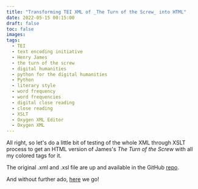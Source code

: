 ```yaml
---
title: "Transforming TEI XML of _The Turn of the Screw_ into HTML"
date: 2022-05-15 00:15:00
draft: false
toc: false
images:
tags:
  - TEI
  - text encoding initiative
  - Henry James
  - the turn of the screw
  - digital humanities
  - python for the digital humanities
  - Python
  - literary style
  - word frequency
  - word frequencies
  - digital close reading
  - close reading
  - XSLT
  - Oxygen XML Editor
  - Oxygen XML
---
```


All right, so let's do a little bit of testing of the whole XML through XSLT process to get an HTML version of James's _The Turn of the Screw_ with all my colored tags for it.

The original .xml and .xsl file are up and available in the GitHub [repo](https://github.com/kspicer80/henry_james/tree/main/tei).

And without further ado, [here](https://kspicer80.github.io/posts/2022-05-16-hj_tots_full_version/) we go!

